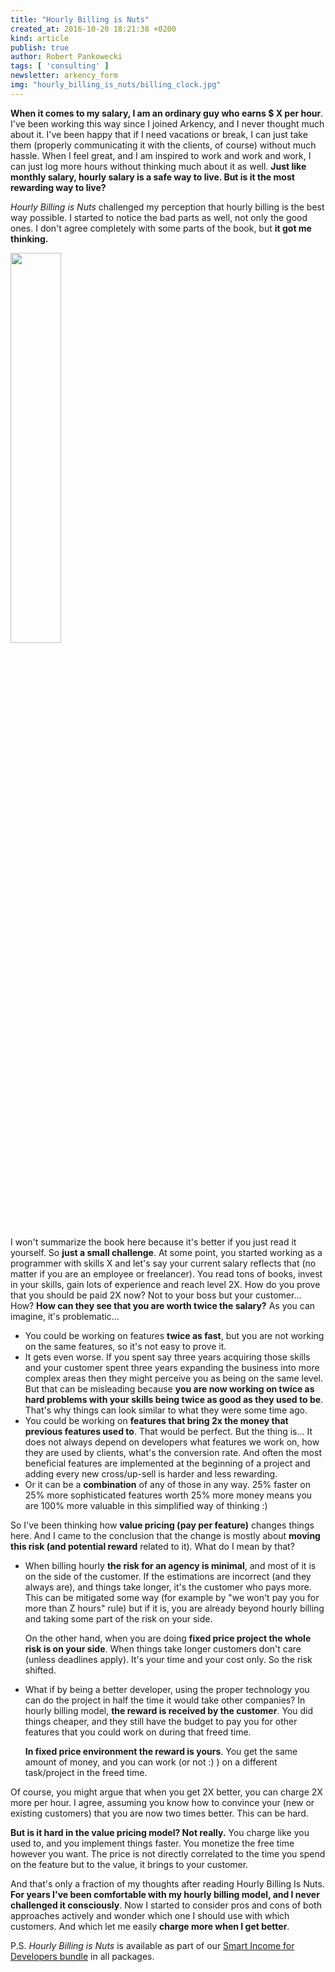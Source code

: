 ```yaml
---
title: "Hourly Billing is Nuts"
created_at: 2016-10-20 18:21:38 +0200
kind: article
publish: true
author: Robert Pankowecki
tags: [ 'consulting' ]
newsletter: arkency_form
img: "hourly_billing_is_nuts/billing_clock.jpg"
---
```


**When it comes to my salary, I am an ordinary guy who earns $ X per hour**. I've been working this way since I joined Arkency, and I never thought much about it. I've been happy that if I need vacations or break, I can just take them (properly communicating it with the clients, of course) without much hassle. When I feel great, and I am inspired to work and work and work, I can just log more hours without thinking much about it as well. **Just like monthly salary, hourly salary is a safe way to live. But is it the most rewarding way to live?**  
  
_Hourly Billing is Nuts_ challenged my perception that hourly billing is the best way possible. I started to notice the bad parts as well, not only the good ones. I don't agree completely with some parts of the book, but **it got me thinking.**

<!-- more -->

<img src="https://gallery.mailchimp.com/1bb42b52984bfa86e2ce35215/images/a8859d34-bcba-4c51-acec-07e3adfcdc30.jpg" width="40%">

I won't summarize the book here because it's better if you just read it yourself. So **just a small challenge**. At some point, you started working as a programmer with skills X and let's say your current salary reflects that (no matter if you are an employee or freelancer). You read tons of books, invest in your skills, gain lots of experience and reach level 2X. How do you prove that you should be paid 2X now? Not to your boss but your customer... How? **How can they see that you are worth twice the salary?** As you can imagine, it's problematic...

* You could be working on features **twice as fast**, but you are not working on the same features, so it's not easy to prove it.  
* It gets even worse. If you spent say three years acquiring those skills and your customer spent three years expanding the business into more complex areas then they might perceive you as being on the same level. But that can be misleading because **you are now working on twice as hard problems with your skills being twice as good as they used to be**. That's why things can look similar to what they were some time ago.  
* You could be working on **features that bring 2x the money that previous features used to**. That would be perfect. But the thing is... It does not always depend on developers what features we work on, how they are used by clients, what's the conversion rate. And often the most beneficial features are implemented at the beginning of a project and adding every new cross/up-sell is harder and less rewarding.  
* Or it can be a **combination** of any of those in any way. 25% faster on 25% more sophisticated features worth 25% more money means you are 100% more valuable in this simplified way of thinking :)
  
So I've been thinking how **value pricing (pay per feature)** changes things here. And I came to the conclusion that the change is mostly about **moving this risk (and potential reward** related to it). What do I mean by that?

* When billing hourly **the risk for an agency is minimal**, and most of it is on the side of the customer. If the estimations are incorrect (and they always are), and things take longer, it's the customer who pays more. This can be mitigated some way (for example by "we won't pay you for more than Z hours" rule) but if it is, you are already beyond hourly billing and taking some part of the risk on your side.  
  
    On the other hand, when you are doing **fixed price project the whole risk is on your side**. When things take longer customers don't care (unless deadlines apply). It's your time and your cost only. So the risk shifted.  
 
* What if by being a better developer, using the proper technology you can do the project in half the time it would take other companies? In hourly billing model, **the reward is received by the customer**. You did things cheaper, and they still have the budget to pay you for other features that you could work on during that freed time.  
  
    **In fixed price environment the reward is yours**. You get the same amount of money, and you can work (or not :) ) on a different task/project in the freed time.
  
Of course, you might argue that when you get 2X better, you can charge 2X more per hour. I agree, assuming you know how to convince your (new or existing customers) that you are now two times better. This can be hard.  
  
**But is it hard in the value pricing model? Not really.** You charge like you used to, and you implement things faster. You monetize the free time however you want. The price is not directly correlated to the time you spend on the feature but to the value, it brings to your customer.  
  
And that's only a fraction of my thoughts after reading Hourly Billing Is Nuts. **For years I've been comfortable with my hourly billing model, and I never challenged it consciously**. Now I started to consider pros and cons of both approaches actively and wonder which one I should use with which customers. And which let me easily **charge more when I get better**.  
  
P.S. _Hourly Billing is Nuts_ is available as part of our [Smart Income for Developers bundle](http://www.smartincomefordevelopers.com/) in all packages. 
